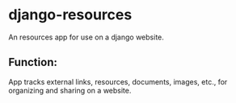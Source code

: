 # django-resources

An resources app for use on a django website.

##  Function:

App tracks external links, resources, documents, images, etc., for organizing and sharing on a website.
